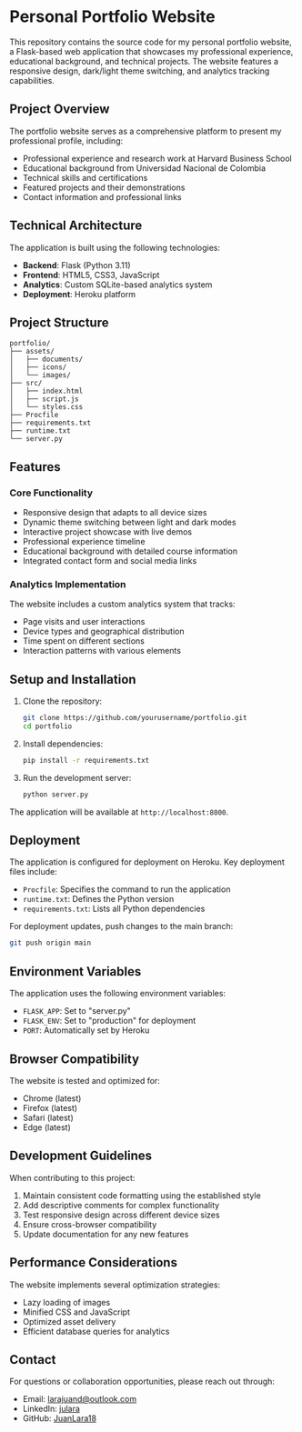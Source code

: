 # Personal Portfolio Website

This repository contains the source code for my personal portfolio website, a Flask-based web application that showcases my professional experience, educational background, and technical projects. The website features a responsive design, dark/light theme switching, and analytics tracking capabilities.

## Project Overview

The portfolio website serves as a comprehensive platform to present my professional profile, including:

- Professional experience and research work at Harvard Business School
- Educational background from Universidad Nacional de Colombia
- Technical skills and certifications
- Featured projects and their demonstrations
- Contact information and professional links

## Technical Architecture

The application is built using the following technologies:

- **Backend**: Flask (Python 3.11)
- **Frontend**: HTML5, CSS3, JavaScript
- **Analytics**: Custom SQLite-based analytics system
- **Deployment**: Heroku platform

## Project Structure

```
portfolio/
├── assets/
│   ├── documents/
│   ├── icons/
│   └── images/
├── src/
│   ├── index.html
│   ├── script.js
│   └── styles.css
├── Procfile
├── requirements.txt
├── runtime.txt
└── server.py
```

## Features

### Core Functionality

- Responsive design that adapts to all device sizes
- Dynamic theme switching between light and dark modes
- Interactive project showcase with live demos
- Professional experience timeline
- Educational background with detailed course information
- Integrated contact form and social media links

### Analytics Implementation

The website includes a custom analytics system that tracks:

- Page visits and user interactions
- Device types and geographical distribution
- Time spent on different sections
- Interaction patterns with various elements

## Setup and Installation

1. Clone the repository:
   ```bash
   git clone https://github.com/yourusername/portfolio.git
   cd portfolio
   ```

2. Install dependencies:
   ```bash
   pip install -r requirements.txt
   ```

3. Run the development server:
   ```bash
   python server.py
   ```

The application will be available at `http://localhost:8000`.

## Deployment

The application is configured for deployment on Heroku. Key deployment files include:

- `Procfile`: Specifies the command to run the application
- `runtime.txt`: Defines the Python version
- `requirements.txt`: Lists all Python dependencies

For deployment updates, push changes to the main branch:
```bash
git push origin main
```

## Environment Variables

The application uses the following environment variables:

- `FLASK_APP`: Set to "server.py"
- `FLASK_ENV`: Set to "production" for deployment
- `PORT`: Automatically set by Heroku

## Browser Compatibility

The website is tested and optimized for:

- Chrome (latest)
- Firefox (latest)
- Safari (latest)
- Edge (latest)

## Development Guidelines

When contributing to this project:

1. Maintain consistent code formatting using the established style
2. Add descriptive comments for complex functionality
3. Test responsive design across different device sizes
4. Ensure cross-browser compatibility
5. Update documentation for any new features

## Performance Considerations

The website implements several optimization strategies:

- Lazy loading of images
- Minified CSS and JavaScript
- Optimized asset delivery
- Efficient database queries for analytics

## Contact

For questions or collaboration opportunities, please reach out through:

- Email: [larajuand@outlook.com](mailto:larajuand@outlook.com)
- LinkedIn: [julara](https://www.linkedin.com/in/julara/)
- GitHub: [JuanLara18](https://github.com/JuanLara18)